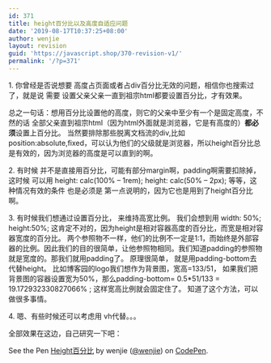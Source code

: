 ```yaml
---
id: 371
title: height百分比以及高度自适应问题
date: '2019-08-17T10:37:25+08:00'
author: wenjie
layout: revision
guid: 'https://javascript.shop/370-revision-v1/'
permalink: '/?p=371'
---
```


1\. 你曾经是否说想要 高度占页面或者占div百分比无效的问题，相信你也搜索过了，就是说 需要 设置父亲父亲一直到祖宗html都要设置百分比，才有效果。

 总之一句话：想用百分比设置他的高度，则它的父亲中至少有一个是固定高度，不然的话 全部父亲直到祖宗html（因为html外面就是浏览器，它是有高度的）**都必须**设置上百分比。 当然要排除那些脱离文档流的div,比如position:absolute,fixed，可以认为他们的父级就是浏览器，所以height百分比总是有效的，因为浏览器的高度是可以直到的啊。

2\. 有时候 并不是直接用百分比，可能有部分margin啊，padding啊需要扣除掉，这时候 可以用 height: calc(100% – 1rem); height: calc(50% – 2px); 等等，这种情况有效的条件 也是必须是 第一点说明的，因为它也是用到了height百分比啊。

3\. 有时候我们想通过设置百分比， 来维持高宽比例。 我们会想到用 width: 50%; height:50%; 这肯定不对的，因为height是相对容器高度的百分比，而宽是相对容器宽度的百分比。 两个参照物不一样，他们的比例不一定是1:1，而始终是外部容器的比例。因此我们的目的很简单，让他参照物相同。我们知道padding的参照物就是宽度的。那我们就用padding了。 原理很简单， 就是用padding-bottom去代替height。 比如博客园的logo我们想作为背景图，宽高=133/51， 如果我们把背景图的容器设置宽为50%，那么padding-bottom= 0.5\*51/133 = 19.172932330827066% ; 这样宽高比例就会固定住了。 知道了这个方法，可以做很多事情。

4\. 嗯、有些时候还可以考虑用 vh代替。。。

全部效果在这边，自己研究一下吧：

See the Pen [Height百分比](https://codepen.io/wenjie/pen/OgGNOj/) by wenjie ([@wenjie](https://codepen.io/wenjie)) on [CodePen](https://codepen.io/).